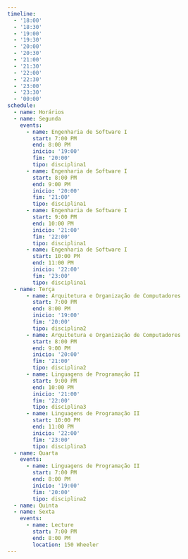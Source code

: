 ```yaml
---
timeline:
  - '18:00'
  - '18:30'
  - '19:00'
  - '19:30'
  - '20:00'
  - '20:30'
  - '21:00'
  - '21:30'
  - '22:00'
  - '22:30'
  - '23:00'
  - '23:30'
  - '00:00'
schedule:
  - name: Horários
  - name: Segunda
    events:
      - name: Engenharia de Software I
        start: 7:00 PM
        end: 8:00 PM
        inicio: '19:00'
        fim: '20:00'
        tipo: disciplina1
      - name: Engenharia de Software I
        start: 8:00 PM
        end: 9:00 PM
        inicio: '20:00'
        fim: '21:00'
        tipo: disciplina1
      - name: Engenharia de Software I
        start: 9:00 PM
        end: 10:00 PM
        inicio: '21:00'
        fim: '22:00'
        tipo: disciplina1
      - name: Engenharia de Software I
        start: 10:00 PM
        end: 11:00 PM
        inicio: '22:00'
        fim: '23:00'
        tipo: disciplina1
  - name: Terça
      - name: Arquitetura e Organização de Computadores
        start: 7:00 PM
        end: 8:00 PM
        inicio: '19:00'
        fim: '20:00'
        tipo: disciplina2
      - name: Arquitetura e Organização de Computadores
        start: 8:00 PM
        end: 9:00 PM
        inicio: '20:00'
        fim: '21:00'
        tipo: disciplina2
      - name: Linguagens de Programação II
        start: 9:00 PM
        end: 10:00 PM
        inicio: '21:00'
        fim: '22:00'
        tipo: disciplina3
      - name: Linguagens de Programação II
        start: 10:00 PM
        end: 11:00 PM
        inicio: '22:00'
        fim: '23:00'
        tipo: disciplina3
  - name: Quarta
    events:
      - name: Linguagens de Programação II
        start: 7:00 PM
        end: 8:00 PM
        inicio: '19:00'
        fim: '20:00'
        tipo: disciplina2
  - name: Quinta
  - name: Sexta
    events:
      - name: Lecture
        start: 7:00 PM
        end: 8:00 PM
        location: 150 Wheeler
---
```

